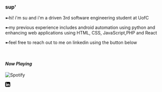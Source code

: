 ###  sup'

<!--
**suxxmjz/suxxmjz** is a ✨ _special_ ✨ repository because its `README.md` (this file) appears on your GitHub profile.

Here are some ideas to get you started:

- 🔭 I’m currently working on ...
- 🌱 I’m currently learning ...
- 👯 I’m looking to collaborate on ...
- 🤔 I’m looking for help with ...
- 💬 Ask me about ...
- 📫 How to reach me: ...
- 😄 Pronouns: ...
- ⚡ Fun fact: ...
-->

➼hi! i'm su and i'm a driven 3rd software engineering student at UofC

➼my previous experience includes android automation using python and enhancing web applications using HTML, CSS, JavaScript,PHP and React

➼feel free to reach out to me on linkedin using the button below 

&nbsp;
#### *Now Playing*
![Spotify](https://suxxmjz.vercel.app/api/spotify)


[![LinkedIn](https://github.com/suxxmjz/suxxmjz/blob/main/linkedIn.png)](https://www.linkedin.com/in/sukritisharma02/)
